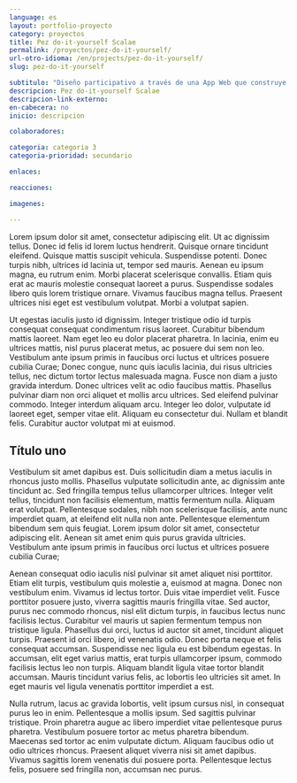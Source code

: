 ```yaml
---
language: es
layout: portfolio-proyecto
category: proyectos
title: Pez do-it-yourself Scalae
permalink: /proyectos/pez-do-it-yourself/
url-otro-idioma: /en/projects/pez-do-it-yourself/
slug: pez-do-it-yourself

subtitulo: "Diseño participativo a través de una App Web que construye diversidad y riqueza a partir de la suma de individualidades"
descripcion: Pez do-it-yourself Scalae
descripcion-link-externo:
en-cabecera: no
inicio: descripcion

colaboradores:

categoria: categoria 3
categoria-prioridad: secundario

enlaces:

reacciones:

imagenes:

---
```


Lorem ipsum dolor sit amet, consectetur adipiscing elit. Ut ac dignissim tellus. Donec id felis id lorem luctus hendrerit. Quisque ornare tincidunt eleifend. Quisque mattis suscipit vehicula. Suspendisse potenti. Donec turpis nibh, ultrices id lacinia ut, tempor sed mauris. Aenean eu ipsum magna, eu rutrum enim. Morbi placerat scelerisque convallis. Etiam quis erat ac mauris molestie consequat laoreet a purus. Suspendisse sodales libero quis lorem tristique ornare. Vivamus faucibus magna tellus. Praesent ultrices nisi eget est vestibulum volutpat. Morbi a volutpat sapien.

Ut egestas iaculis justo id dignissim. Integer tristique odio id turpis consequat consequat condimentum risus laoreet. Curabitur bibendum mattis laoreet. Nam eget leo eu dolor placerat pharetra. In lacinia, enim eu ultrices mattis, nisl purus placerat metus, ac posuere dui sem non leo. Vestibulum ante ipsum primis in faucibus orci luctus et ultrices posuere cubilia Curae; Donec congue, nunc quis iaculis lacinia, dui risus ultricies tellus, nec dictum tortor lectus malesuada magna. Fusce non diam a justo gravida interdum. Donec ultrices velit ac odio faucibus mattis. Phasellus pulvinar diam non orci aliquet et mollis arcu ultrices. Sed eleifend pulvinar commodo. Integer interdum aliquam arcu. Integer leo dolor, vulputate id laoreet eget, semper vitae elit. Aliquam eu consectetur dui. Nullam et blandit felis. Curabitur auctor volutpat mi at euismod.

## Título uno

Vestibulum sit amet dapibus est. Duis sollicitudin diam a metus iaculis in rhoncus justo mollis. Phasellus vulputate sollicitudin ante, ac dignissim ante tincidunt ac. Sed fringilla tempus tellus ullamcorper ultrices. Integer velit tellus, tincidunt non facilisis elementum, mattis fermentum nulla. Aliquam erat volutpat. Pellentesque sodales, nibh non scelerisque facilisis, ante nunc imperdiet quam, at eleifend elit nulla non ante. Pellentesque elementum bibendum sem quis feugiat. Lorem ipsum dolor sit amet, consectetur adipiscing elit. Aenean sit amet enim quis purus gravida ultricies. Vestibulum ante ipsum primis in faucibus orci luctus et ultrices posuere cubilia Curae;

Aenean consequat odio iaculis nisl pulvinar sit amet aliquet nisi porttitor. Etiam elit turpis, vestibulum quis molestie a, euismod at magna. Donec non vestibulum enim. Vivamus id lectus tortor. Duis vitae imperdiet velit. Fusce porttitor posuere justo, viverra sagittis mauris fringilla vitae. Sed auctor, purus nec commodo rhoncus, nisl elit dictum turpis, in faucibus lectus nunc facilisis lectus. Curabitur vel mauris ut sapien fermentum tempus non tristique ligula. Phasellus dui orci, luctus id auctor sit amet, tincidunt aliquet turpis. Praesent id orci libero, id venenatis odio. Donec porta neque et felis consequat accumsan. Suspendisse nec ligula eu est bibendum egestas. In accumsan, elit eget varius mattis, erat turpis ullamcorper ipsum, commodo facilisis lectus leo non turpis. Aliquam blandit ligula vitae tortor blandit accumsan. Mauris tincidunt varius felis, ac lobortis leo ultricies sit amet. In eget mauris vel ligula venenatis porttitor imperdiet a est.

Nulla rutrum, lacus ac gravida lobortis, velit ipsum cursus nisl, in consequat purus leo in enim. Pellentesque a mollis ipsum. Sed sagittis pulvinar tristique. Proin pharetra augue ac libero imperdiet vitae pellentesque purus pharetra. Vestibulum posuere tortor ac metus pharetra bibendum. Maecenas sed tortor ac enim vulputate dictum. Aliquam faucibus odio ut odio ultrices rhoncus. Praesent aliquet viverra nisi sit amet dapibus. Vivamus sagittis lorem venenatis dui posuere porta. Pellentesque lectus felis, posuere sed fringilla non, accumsan nec purus.